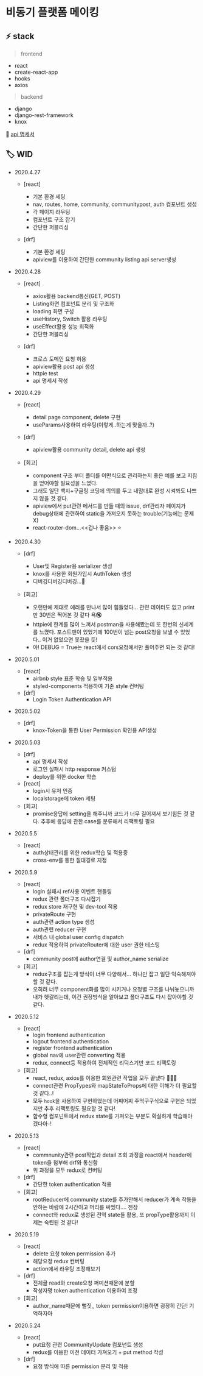 # 비동기 플랫폼 메이킹

## :zap: stack 
> frontend
- react
- create-react-app
- hooks
- axios

> backend
- django
- django-rest-framework
- knox

:memo: [api 명세서](https://github.com/Tedhoon/AsyncPlatform/tree/master/backend)


## :label: WID 

- 2020.4.27
    - [react]
        - 기본 환경 세팅
        - nav, routes, home, community, communitypost, auth 컴포넌트 생성 
        - 각 페이지 라우팅
        - 컴포넌트 구조 잡기
        - 간단한 퍼블리싱

    - [drf]
        - 기본 환경 세팅
        - apiview를 이용하여 간단한 community listing api server생성
 
- 2020.4.28
    - [react]
        - axios활용 backend통신(GET, POST)
        - Listing화면 컴포넌트 분리 및 구조화 
        - loading 화면 구성
        - useHistory, Switch 활용 라우팅
        - useEffect활용 성능 최적화
        - 간단한 퍼블리싱

    - [drf]
        - 크로스 도메인 요청 허용
        - apiview활용 post api 생성
        - httpie test
        - api 명세서 작성
 
 - 2020.4.29
    - [react]
        - detail page component, delete 구현
        - useParams사용하여 라우팅(이렇게..하는게 맞을까..?)  
    - [drf]
        - apiview활용 community detail, delete api 생성

    - [회고]
        - component 구조 부터 폴더를 어떤식으로 관리하는지 좋은 예를 보고 지침을 얻어야할 필요성을 느꼈다.
        - 그래도 일단 백지+구글링 코딩에 의의를 두고 내맘대로 완성 시켜봐도 나쁘지 않을 것 같다.
        - apiview에서 put관련 메서드를 만들 때의 issue, drf관리자 페이지가 debug상태에 관련하여 static을 가져오지 못하는 trouble(기능에는 문제 X)
        - react-router-dom...<<겁나 좋음>> :star:
        
- 2020.4.30
    - [drf]
        - User및 Register용 serializer 생성
        - knox를 사용한 회원가입시 AuthToken 생성
        - 디버깅디버깅디버깅...:bug:

    - [회고]
        - 오랜만에 제대로 에러를 만나서 많이 힘들었다... 관련 데이터도 없고 print만 30번은 찍어본 것 같다 욕:mute:
        - httpie에 한계를 많이 느껴서 postman을 사용해봤는데 또 한번의 신세계를 느꼈다. 포스트맨이 있었기에 100번이 넘는 post요청을 보낼 수 있었다.. 이거 없었으면 못잤을 듯!
        - 아! DEBUG = True는 react에서 cors요청에서만 풀어주면 되는 것 같다!

- 2020.5.01
    - [react]
        - airbnb style 표준 학습 및 일부적용
        - styled-components 적용하여 기존 style 컨버팅
    - [drf]
        - Login Token Authentication API

- 2020.5.02
    - [drf]
        - knox-Token을 통한 User Permission 확인용 API생성

- 2020.5.03
    - [drf]
        - api 명세서 작성
        - 로그인 실패시 http response 커스텀
        - deploy를 위한 docker 학습
    - [react]
        - login시 유저 인증
        - localstorage에 token 세팅
    - [회고]
        - promise응답에 setting을 해주니까 코드가 너무 길어져서 보기힘든 것 같다. 추후에 응답에 관한 case를 분류해서 리팩토링 필요 

- 2020.5.5
    - [react]
        - auth상태관리를 위한 redux학습 및 적용중
        - cross-env를 통한 절대경로 지정

- 2020.5.9
    - [react]
        - login 실패시 ref사용 이벤트 핸들링
        - redux 관련 폴더구조 다시잡기
        - redux store 재구현 및 dev-tool 적용
        - privateRoute 구현
        - auth관련 action type 생성
        - auth관련 reducer 구현
        - 서비스 내 global user config dispatch
        - redux 적용하여 privateRouter에 대한 user 권한 테스팅 
    - [drf]
        - community post에 author연결 및 author_name serialize
    - [회고]
        - redux구조를 잡는게 방식이 너무 다양해서... 하나만 잡고 일단 익숙해져야 할 것 같다.
        - 오히려 너무 component화를 많이 시키거나 요청별 구조를 나눠놓으니까 내가 헷갈리는데, 이건 권장방식을 알아보고 폴더구조도 다시 잡아야할 것 같다.

- 2020.5.12
    - [react]
        - login frontend authentication
        - logout frontend authentication
        - register frontend authentication
        - global nav에 user관련 converting 적용
        - redux, connect등 적용하여 전체적인 리덕스기반 코드 리팩토링
    - [회고]
        - react, redux, axios를 이용한 회원관련 작업을 모두 끝냈다 👏👏👏
        - connect관련 PropTypes와 mapStateToProps에 대한 이해가 더 필요할 것 같다..!
        - 모두 `hook`을 사용하여 구현하였는데 어찌어찌 주먹구구식으로 구현은 되었지만 추후 리팩토링도 필요할 것 같다!
        - 함수형 컴포넌트에서 redux state를 가져오는 부분도 확실하게 학습해야겠다아-!

- 2020.5.13
    - [react]
        - commnunity관련 post작업과 detail 조회 과정을 react에서 header에 token을 첨부해 drf와 통신함
        - 위 과정을 모두 redux로 컨버팅
    - [drf]
        - 간단한 token authentication 적용
    - [회고]
        - rootReducer에 community state를 추가안해서 reducer가 계속 작동을 안하는 바람에 2시간이고 머리를 싸멨다.... 젠장
        - connect와 redux로 생성된 전역 state들 활용, 또 propType활용까지 이제는 숙련된 것 같다! 

- 2020.5.19
    - [react]
        - delete 요청 token permission 추가
        - 해당요청 redux 컨버팅
        - action에서 라우팅 조정해보기
    - [drf]
        - 전체글 read와 create요청 퍼미션때문에 분할
        - 작성자명 token authentication 이용하여 조정
    - [회고]
        - author_name때문에 뻘짓,, token permission이용하면 굉장히 간단! 기억하자아

- 2020.5.24
    - [react]
        - put요청 관련 CommunityUpdate 컴포넌트 생성
        - redux를 이용한 이전 데이터 가져오기 + put method 작성
    - [drf]
        - 요청 방식에 따른 permission 분리 및 적용